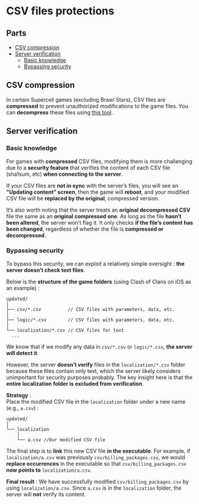 # CSV files protections

## Parts
- [CSV compression](#csv-compression)
- [Server verification](#server-verification)
  - [Basic knowledge](#basic-knowledge)
  - [Bypassing security](#bypassing-security)

## CSV compression

In certain Supercell games (excluding Brawl Stars), CSV files are **compressed** to prevent unauthorized modifications to the game files. 
You can **decompress** these files using [this tool](https://github.com/xcoder-tool/XCoder).

## Server verification

### Basic knowledge
For games with **compressed** CSV files, modifying them is more challenging due to a **security feature** that verifies the content of each CSV file (sha1sum, etc) **when connecting to the server**.  

If your CSV files are **not in sync** with the server’s files, you will see an **"Updating content" screen**, then the game will **reboot**, and your modified CSV file will be **replaced by the original**, compressed version.  

It’s also worth noting that the server treats an **original decompressed CSV** file the same as an **original compressed one**. As long as the file **hasn’t been altered**, the server won’t flag it. It only checks **if the file’s content has been changed**, regardless of whether the file is **compressed or decompressed**.

### Bypassing security
To bypass this security, we can exploit a relatively simple oversight : **the server doesn’t check text files**. 

Below is the **structure of the game folders** (using Clash of Clans on iOS as an example) :
``` text
updated/
│
├── csv/*.csv          // CSV files with parameters, data, etc.
│
├── logic/*.csv        // CSV files with parameters, data, etc.
│
└── localization/*.csv // CSV files for text
  ...
```

We know that if we modify any data in `csv/*.csv` or `logic/*.csv`, **the server will detect it**.    

However, the server **doesn’t verify** files in the `localization/*.csv` folder because these files contain only text, which the server likely considers unimportant for security purposes probably. The key insight here is that the **entire localization folder is excluded from verification**.

**Strategy** :  
Place the modified CSV file in the `localization` folder under a new name (e.g., `a.csv`) :
``` text
updated/
│
└── localization
    │
    └── a.csv //Our modified CSV file
```

The final step is to **link** this new CSV file **in the executable**. For example, if `localization/a.csv` was previously `csv/billing_packages.csv`, we would **replace occurrences** in the executable so that `csv/billing_packages.csv` **now points to** `localization/a.csv`.  

**Final result** : We have successfully modified `csv/billing_packages.csv` by using `localization/a.csv`. Since `a.csv` is in the `localization` folder, the server will **not** verify its content.